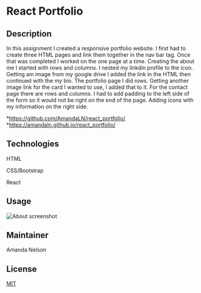 # React Portfolio
## Description
In this assignment I created a responsive portfolio website. I first had to create three HTML pages and link them together in the nav bar tag. Once that was completed I worked on the one page at a time. Creating the about me I started with rows and columns. I nested my linkdin profile to the icon. Getting am image from my google drive I added the link in the HTML then continued with the my bio. The portfolio page I did rows. Getting another image link for the card I wanted to use, I added that to it. For the contact page there are rows and columns. I had to add padding to the left side of the form so it would not be right on the end of the page. Adding icons with my information on the right side. 

*https://github.com/AmandaLN/react_portfolio/
*https://amandaln.github.io/react_portfolio/

## Technologies
HTML

CSS/Bootstrap

React

## Usage
![About screenshot](./assets/images/about.png)






## Maintainer
Amanda Nelson

## License
[MIT](https://choosealicense.com/licenses/mit/)